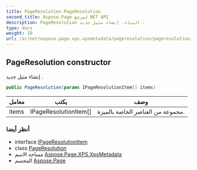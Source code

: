 ```yaml
---
title: PageResolution.PageResolution
second_title: Aspose.Page لمرجع NET API
description: PageResolution البناء. إنشاء مثيل جديد .
type: docs
weight: 10
url: /ar/net/aspose.page.xps.xpsmetadata/pageresolution/pageresolution/
---
```

## PageResolution constructor

إنشاء مثيل جديد .

```csharp
public PageResolution(params IPageResolutionItem[] items)
```

| معامل | يكتب | وصف |
| --- | --- | --- |
| items | IPageResolutionItem[] | مجموعة من العناصر الخاصة بالميزة. |

### أنظر أيضا

* interface [IPageResolutionItem](../../pageresolution.ipageresolutionitem/)
* class [PageResolution](../)
* مساحة الاسم [Aspose.Page.XPS.XpsMetadata](../../pageresolution/)
* المجسم [Aspose.Page](../../../)


